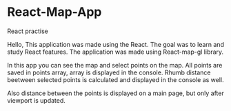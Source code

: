 # React-Map-App
React practise

Hello,
This application was made using the React. The goal was to learn and study React features.
The application was made using React-map-gl library.

In this app you can see the map and select points on the map. All points are saved in points array, array is displayed in the console.  Rhumb distance beetween selected points is calculated and displayed in the console as well.

Also distance between the points is displayed on a main page, but only after viewport is updated.

